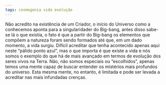 ```yaml
---
tags: cosmogonia vida evolução
---
```

Não acredito na existência de um Criador, o início do Universo como a conhecemos aponta para a singularidader do Big-bang, antes disso sabe-se lá o que existia, o fato é que a partir do Big-bang os elementos que compõem a natureza foram sendo formados até que, em um dado momento, a vida surgiu. Difícil acreditar que tenha acontecido apenas aqui neste “pálido ponto azul”, mas o que importa é que existe a vida e nós somos o exemplo do que há de mais avançado em termos de evolução dos seres vivos na Terra. Não, não somos especiais ou “escolhidos”, apenas temos uma mente capaz de buscar entender os mistérios mais profundos do universo. Esta mesma mente, no entanto, é limitada e pode ser levada a acreditar nas mais infundadas crenças.


